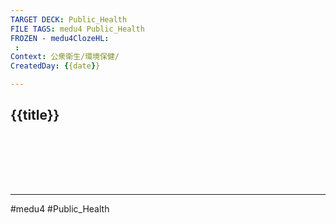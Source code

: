 ```yaml
---
TARGET DECK: Public_Health
FILE TAGS: medu4 Public_Health
FROZEN - medu4ClozeHL:
 : 
Context: 公衆衛生/環境保健/
CreatedDay: {{date}}

---
```


## {{title}}

<br>



<br><br><br>

---
#medu4 #Public_Health
